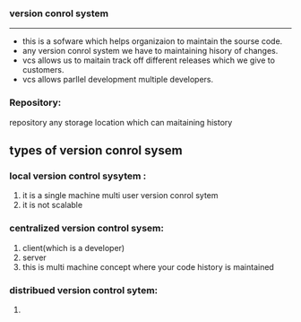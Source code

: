 ### version conrol system
-------------------------------
* this is a sofware which helps organizaion to maintain the sourse code.
* any version conrol system we have to maintaining hisory of changes.
* vcs allows us to maitain track off different releases which we give to 
  customers.
* vcs allows parllel development multiple developers.
 ### Repository:
 repository any storage location which can maitaining history
  ## types of version conrol sysem

### local version control sysytem :
1. it is a single machine multi user version conrol sytem
2. it is not scalable
 ### centralized version control sysem: 
 1. client(which is a developer)
 2. server
 3. this is multi machine concept 
   where your code history is maintained
 ### distribued version control sytem:
 1. 